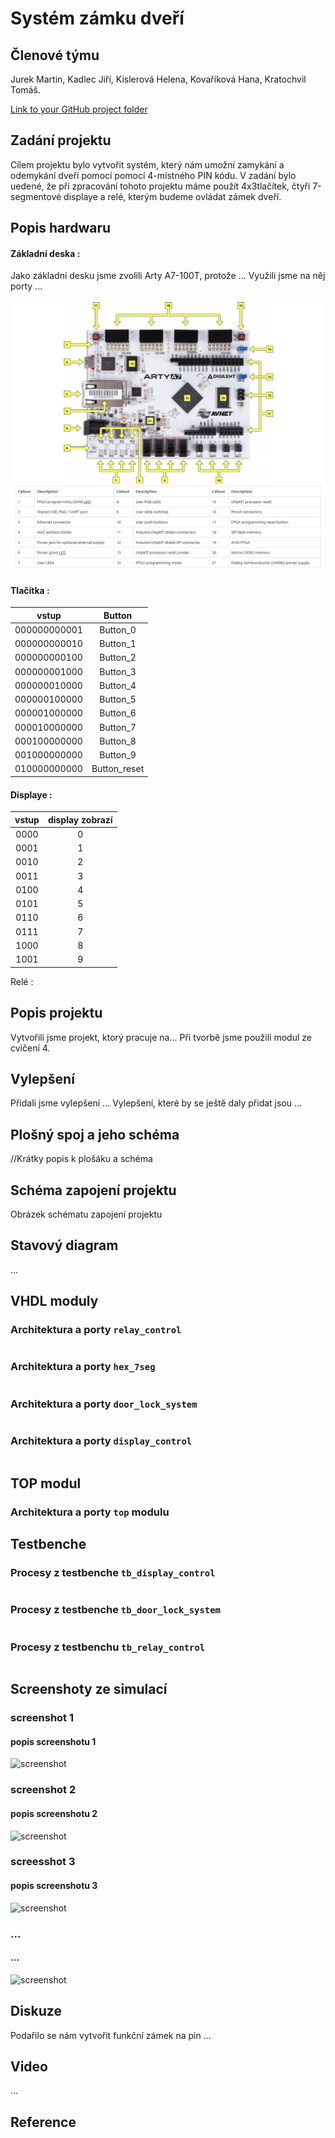 # Systém zámku dveří

## Členové týmu
Jurek Martin, Kadlec Jiří, Kislerová Helena, Kovaříková Hana, Kratochvil Tomáš.

[Link to your GitHub project folder](https://github.com/Krakenuz/Digital-electronics-1-Project)

## Zadání projektu
Cílem projektu bylo vytvořit systém, který nám umožní zamykání a odemykání dveří pomocí pomocí 4-místného PIN kódu. V zadání bylo uedené, že pří zpracování tohoto projektu máme použít 4x3tlačítek, čtyři 7-segmentové displaye a relé, kterým budeme ovládat zámek dveří. 

## Popis hardwaru
#### Základní deska :
Jako základní desku jsme zvolili Arty A7-100T, protože ...  Využili jsme na něj porty ...

![doska](/Images/board.jpg)

#### Tlačítka :
| vstup | Button |
|  :-: | :-: | 
| 000000000001 | Button_0 |
| 000000000010 | Button_1 |
| 000000000100 | Button_2 |
| 000000001000 | Button_3 |
| 000000010000 | Button_4 |
| 000000100000 | Button_5 |
| 000001000000 | Button_6 |
| 000010000000 | Button_7 |
| 000100000000 | Button_8 |
| 001000000000 | Button_9 |
| 010000000000 | Button_reset |

#### Displaye :
| vstup | display zobrazí|
|  :-: | :-: | 
| 0000 | 0 |
| 0001 | 1 |
| 0010 | 2 |
| 0011 | 3 |
| 0100 | 4 |
| 0101 | 5 |
| 0110 | 6 |
| 0111 | 7 |
| 1000 | 8 |
| 1001 | 9 |

Relé :

## Popis projektu
Vytvořili jsme projekt, ktorý pracuje na...
Při tvorbě jsme použili modul ze cvičení 4.

## Vylepšení
Přidali jsme vylepšení ...
Vylepšení, které by se ještě daly přidat jsou ...

## Plošný spoj a jeho schéma
//Krátky popis k plošáku a schéma

## Schéma zapojení projektu
Obrázek schématu zapojení projektu

## Stavový diagram 
...

## VHDL moduly
### Architektura a porty `relay_control`
```vhdl 

```

### Architektura a porty `hex_7seg`
```vhdl

```

### Architektura a porty `door_lock_system`
```vhdl 

```

### Architektura a porty `display_control`

```vhdl

```

## TOP modul
### Architektura a porty `top` modulu

## Testbenche
### Procesy z testbenche `tb_display_control`
```vhdl 

```

### Procesy z testbenche `tb_door_lock_system`
```vhdl 

```

### Procesy z testbenchu `tb_relay_control`
```vhdl 

```

## Screenshoty ze simulací
### screenshot 1 
#### popis screenshotu 1
![screenshot](/Images/scr1.png)
### screenshot 2
#### popis screenshotu 2
![screenshot](/Images/scr2.png)
### screesshot 3
#### popis screenshotu 3
![screenshot](/Images/scr2.png)
### ...
#### ...
![screenshot](/Images/scr4.png)

## Diskuze
Podařilo se nám vytvořit funkční zámek na pin ...

## Video
...

## Reference

